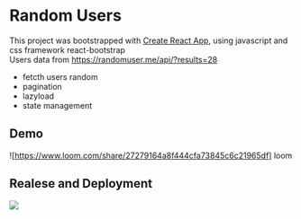 # Random Users

This project was bootstrapped with [Create React App](https://github.com/facebook/create-react-app), using javascript and css framework react-bootstrap </br>
Users data from https://randomuser.me/api/?results=28
<ul>
  <li>fetcth users random</li>
  <li>pagination</li>
  <li>lazyload</li>
  <li>state management</li>
 </ul> 

## Demo
![https://www.loom.com/share/27279164a8f444cfa73845c6c21965df] loom

## Realese and Deployment
<a href="http://54.167.131.230:4441/">
  <img src="https://img.shields.io/badge/http%3A%2F%2F54.236.193.171%3A4441-gadjian-green"/>
</a>
 
